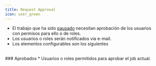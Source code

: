 ```yaml
---
title: Request Approval
icon: user_green
---
```

* El trabajo que ha sido [pausado](Reglas/Paleta/Job/pause-job) necesitan aprobación de los usuarios con permisos para ello o de roles.
* Los usuarios o roles serán notificados via e-mail.
* Los elementos configurables son los siguientes

<br />
### Aprobados
* Usuarios o roles permitidos para aprobar el job actual.

